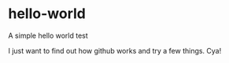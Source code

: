 # hello-world
A simple hello world test


I just want to find out how github works and try a few things. Cya!
